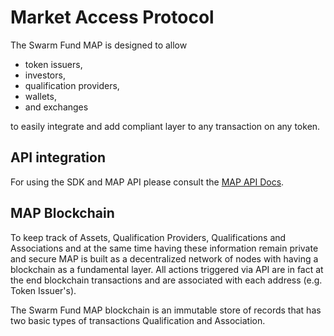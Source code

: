 # Market Access Protocol

The Swarm Fund MAP is designed to allow 

- token issuers, 
- investors,
- qualification providers, 
- wallets,
- and exchanges 

to easily integrate and add compliant layer to any transaction on any token.

## API integration
For using the SDK and MAP API please consult the [MAP API Docs](/api).

## MAP Blockchain
To keep track of Assets, Qualification Providers, Qualifications and Associations and at the same time having these information remain private and secure MAP is built as a decentralized network of nodes with having a blockchain as a fundamental layer. 
All actions triggered via API are in fact at the end blockchain transactions and are associated with each address (e.g. Token Issuer's).

The Swarm Fund MAP blockchain is an immutable store of records that has two basic types of transactions Qualification and Association.
